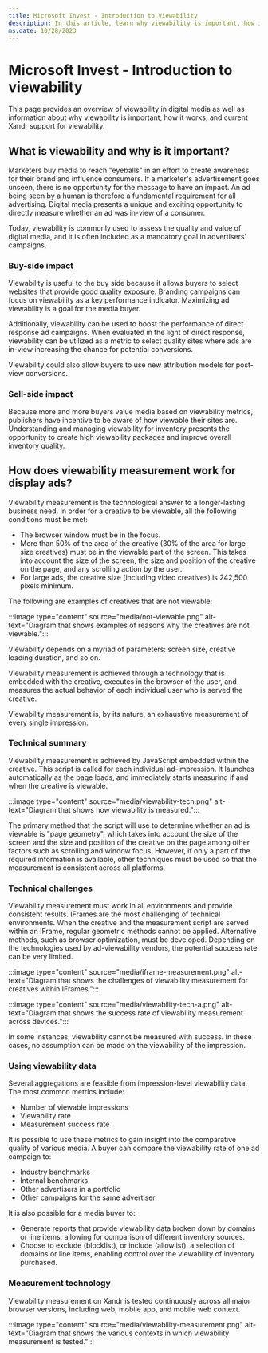 ```yaml
---
title: Microsoft Invest - Introduction to Viewability
description: In this article, learn why viewability is important, how it works, and current Xandr support for viewability.
ms.date: 10/28/2023
---
```


# Microsoft Invest - Introduction to viewability

This page provides an overview of viewability in digital media as well as information about why viewability is important, how it works, and current Xandr support for viewability.

## What is viewability and why is it important?

Marketers buy media to reach "eyeballs" in an effort to create awareness for their brand and influence consumers. If a marketer's advertisement goes unseen, there is no opportunity for the message to have an impact. An ad being seen by a human is therefore a fundamental requirement for all advertising. Digital media presents a unique and exciting opportunity to directly measure whether an ad was in-view of a consumer.

Today, viewability is commonly used to assess the quality and value of digital media, and it is often included as a mandatory goal in
advertisers' campaigns.

### Buy-side impact

Viewability is useful to the buy side because it allows buyers to select websites that provide good quality exposure. Branding campaigns can focus on viewability as a key performance indicator. Maximizing ad viewability is a goal for the media buyer.

Additionally, viewability can be used to boost the performance of direct response ad campaigns. When evaluated in the light of direct response, viewability can be utilized as a metric to select quality sites where ads are in-view increasing the chance for potential conversions.

Viewability could also allow buyers to use new attribution models for post-view conversions.

### Sell-side impact

Because more and more buyers value media based on viewability metrics, publishers have incentive to be aware of how viewable their sites are. Understanding and managing viewability for inventory presents the opportunity to create high viewability packages and improve overall
inventory quality.

## How does viewability measurement work for display ads?

Viewability measurement is the technological answer to a longer-lasting business need. In order for a creative to be viewable, all the following conditions must be met:

- The browser window must be in the focus.
- More than 50% of the area of the creative (30% of the area for large size creatives) must be in the viewable part of the screen. This takes into account the size of the screen, the size and position of the creative on the page, and any scrolling action by the user.
- For large ads, the creative size (including video creatives) is 242,500 pixels minimum.

The following are examples of creatives that are not viewable:

:::image type="content" source="media/not-viewable.png" alt-text="Diagram that shows examples of reasons why the creatives are not viewable.":::

Viewability depends on a myriad of parameters: screen size, creative loading duration, and so on.

Viewability measurement is achieved through a technology that is embedded with the creative, executes in the browser of the user, and
measures the actual behavior of each individual user who is served the creative.

Viewability measurement is, by its nature, an exhaustive measurement of every single impression.

### Technical summary

Viewability measurement is achieved by JavaScript embedded within the creative. This script is called for each individual ad-impression. It launches automatically as the page loads, and immediately starts measuring if and when the creative is viewable.

:::image type="content" source="media/viewability-tech.png" alt-text="Diagram that shows how viewability is measured.":::

The primary method that the script will use to determine whether an ad is viewable is "page geometry", which takes into account the size of the screen and the size and position of the creative on the page among other factors such as scrolling and window focus. However, if only a part of the required information is available, other techniques must be used so that the measurement is consistent across all platforms.

### Technical challenges

Viewability measurement must work in all environments and provide consistent results. IFrames are the most challenging of technical
environments. When the creative and the measurement script are served within an IFrame, regular geometric methods cannot be applied.
Alternative methods, such as browser optimization, must be developed. Depending on the technologies used by ad-viewability vendors, the
potential success rate can be very limited.

:::image type="content" source="media/iframe-measurement.png" alt-text="Diagram that shows the challenges of viewability measurement for creatives within IFrames.":::

:::image type="content" source="media/viewability-tech-a.png" alt-text="Diagram that shows the success rate of viewability measurement across devices.":::

In some instances, viewability cannot be measured with success. In these cases, no assumption can be made on the viewability of the impression.

### Using viewability data

Several aggregations are feasible from impression-level viewability data. The most common metrics include:

- Number of viewable impressions
- Viewability rate
- Measurement success rate

It is possible to use these metrics to gain insight into the comparative quality of various media. A buyer can compare the viewability rate of one ad campaign to:

- Industry benchmarks
- Internal benchmarks
- Other advertisers in a portfolio
- Other campaigns for the same advertiser

It is also possible for a media buyer to:

- Generate reports that provide viewability data broken down by domains or line items, allowing for comparison of different inventory sources.
- Choose to exclude (blocklist), or include (allowlist), a selection of domains or line items, enabling control over the viewability of inventory purchased.

### Measurement technology

Viewability measurement on Xandr is tested continuously across all major browser versions, including web, mobile app, and mobile web context.

:::image type="content" source="media/viewability-measurement.png" alt-text="Diagram that shows the various contexts in which viewability measurement is tested.":::
